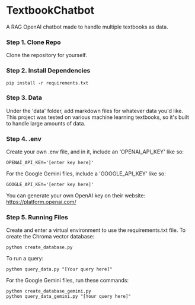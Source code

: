 # TextbookChatbot
A RAG OpenAI chatbot made to handle multiple textbooks as data. 

### Step 1. Clone Repo
Clone the repository for yourself. 
### Step 2. Install Dependencies
```
pip install -r requirements.txt
```
### Step 3. Data
Under the 'data' folder, add markdown files for whatever data you'd like. This project was tested on various machine learning textbooks, so it's built to handle large amounts of data. 
### Step 4. .env
Create your own .env file, and in it, include an 'OPENAI_API_KEY' like so: 
```
OPENAI_API_KEY='[enter key here]'
```
For the Google Gemini files, include a 'GOOGLE_API_KEY' like so:
```
GOOGLE_API_KEY='[enter key here]'
```
You can generate your own OpenAI key on their website: https://platform.openai.com/ 
### Step 5. Running Files
Create and enter a virtual environment to use the requirements.txt file. 
To create the Chroma vector database: 
```
python create_database.py
```
To run a query: 
```
python query_data.py "[Your query here]"
```
For the Google Gemini files, run these commands:
```
python create_database_gemini.py
python query_data_gemini.py "[Your query here]"
```